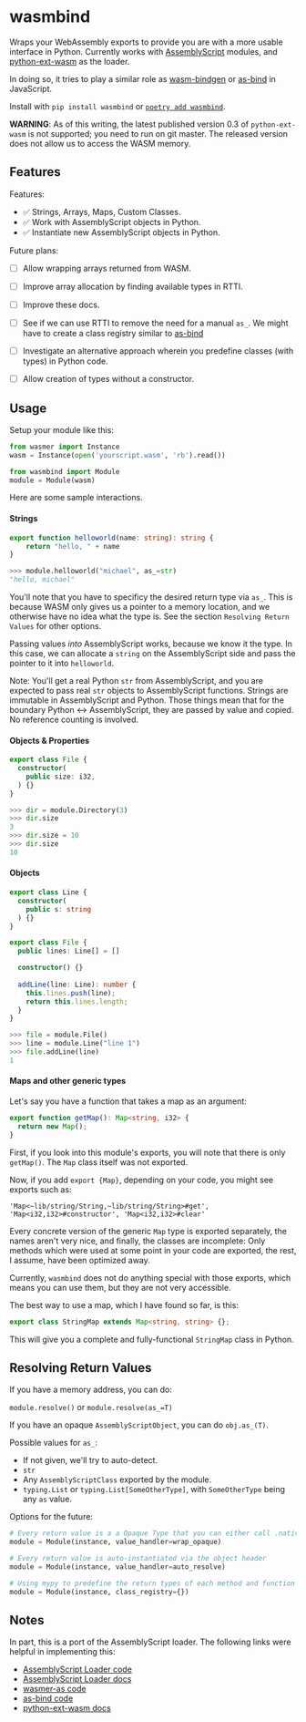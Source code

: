 # wasmbind

Wraps your WebAssembly exports to provide you are with a more usable interface in Python. 
Currently works with [AssemblyScript](https://assemblyscript.org/) modules, and 
[python-ext-wasm](https://github.com/wasmerio/python-ext-wasm) as the loader.

In doing so, it tries to play a similar role as [wasm-bindgen](https://github.com/rustwasm/wasm-bindgen) 
or [as-bind](https://github.com/torch2424/as-bind) in JavaScript.

Install with `pip install wasmbind` or [`poetry add wasmbind`](https://github.com/python-poetry/poetry).

**WARNING**: As of this writing, the latest published version 0.3 of `python-ext-wasm` is not supported;
you need to run on git master. The released version does not allow us to access the WASM memory. 


## Features

Features: 

- ✅ Strings, Arrays, Maps, Custom Classes.
- ✅ Work with AssemblyScript objects in Python.
- ✅ Instantiate new AssemblyScript objects in Python. 

Future plans:

- [ ] Allow wrapping arrays returned from WASM.
- [ ] Improve array allocation by finding available types in RTTI.
- [ ] Improve these docs.
- [ ] See if we can use RTTI to remove the need for a manual `as_`. We might have to create a class registry
      similar to [as-bind](https://github.com/torch2424/as-bind/blob/97353ef6f8e39a4277957079b5d6a9e7d85ee709/lib/assembly/as-bind.ts)
- [ ] Investigate an alternative approach wherein you predefine classes (with types) in Python code.
- [ ] Allow creation of types without a constructor.


## Usage

Setup your module like this:

```python
from wasmer import Instance
wasm = Instance(open('yourscript.wasm', 'rb').read())

from wasmbind import Module
module = Module(wasm)
```

Here are some sample interactions.

#### Strings

```typescript
export function helloworld(name: string): string {
    return "hello, " + name
}
```

```python
>>> module.helloworld("michael", as_=str)
"hello, michael"
```

You'll note that you have to specificy the desired return type via `as_`. This is because WASM only
gives us a pointer to a memory location, and we otherwise have no idea what the type is. See the section
`Resolving Return Values` for other options.

Passing values *into* AssemblyScript works, because we know it the type. In this case, we can allocate
a `string` on the AssemblyScript side and pass the pointer to it into `helloworld`.

Note: You'll get a real Python `str` from AssemblyScript, and you are expected to pass real `str` 
objects to AssemblyScript functions. Strings are immutable in AssemblyScript and Python. Those
things mean that for the boundary Python <-> AssemblyScript, they are passed by value and copied. No
reference counting is involved.


#### Objects & Properties

```typescript
export class File {
  constructor(
    public size: i32,
  ) {}
}
```

```python
>>> dir = module.Directory(3)
>>> dir.size
3
>>> dir.size = 10
>>> dir.size
10
```

#### Objects

```typescript
export class Line {
  constructor(
    public s: string
  ) {}
}

export class File {
  public lines: Line[] = []

  constructor() {}
  
  addLine(line: Line): number {
    this.lines.push(line);
    return this.lines.length; 
  }
}
```

```python
>>> file = module.File()
>>> line = module.Line("line 1")
>>> file.addLine(line)
1
```

#### Maps and other generic types
 
Let's say you have a function that takes a map as an argument:

```typescript
export function getMap(): Map<string, i32> {
  return new Map();
}
```

First, if you look into this module's exports, you will note that there is only `getMap()`. The 
`Map` class itself was not exported. 

Now, if you add `export {Map}`, depending on your code, you might see exports such as:

```
'Map<~lib/string/String,~lib/string/String>#get', 'Map<i32,i32>#constructor', 'Map<i32,i32>#clear'
```

Every concrete version of the generic `Map` type is exported separately, the names aren't 
very nice, and finally, the classes are incomplete: Only methods which were used at some
point in your code are exported, the rest, I assume, have been optimized away.

Currently, `wasmbind` does not do anything special with those exports, which means you can
use them, but they are not very accessible.

The best way to use a map, which I have found so far, is this:

```typescript
export class StringMap extends Map<string, string> {};
```

This will give you a complete and fully-functional `StringMap` class in Python.


## Resolving Return Values

If you have a memory address, you can do:

``module.resolve()`` or ``module.resolve(as_=T)``

If you have an opaque `AssemblyScriptObject`, you can do `obj.as_(T)`.

Possible values for `as_`:

- If not given, we'll try to auto-detect.
- `str`
- Any `AssemblyScriptClass` exported by the module.
- `typing.List` or `typing.List[SomeOtherType]`, with `SomeOtherType` being any `as` value.

Options for the future:

```python
# Every return value is a a Opaque Type that you can either call .native() on or .as().
module = Module(instance, value_handler=wrap_opaque)

# Every return value is auto-instantiated via the object header 
module = Module(instance, value_handler=auto_resolve)

# Using mypy to predefine the return types of each method and function call. 
module = Module(instance, class_registry={})
```


## Notes

In part, this is a port of the AssemblyScript loader. The following links were helpful in implementing this:

- [AssemblyScript Loader code](https://github.com/AssemblyScript/assemblyscript/blob/master/lib/loader/index.js)
- [AssemblyScript Loader docs](https://docs.assemblyscript.org/basics/loader#why-not-more-convenient)
- [wasmer-as code](https://github.com/onsails/wasmer-as)
- [as-bind code](https://github.com/torch2424/as-bind)
- [python-ext-wasm docs](https://github.com/wasmerio/python-ext-wasm)